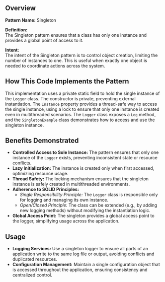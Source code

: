 ## Overview

**Pattern Name:** Singleton

**Definition:**  
The Singleton pattern ensures that a class has only one instance and provides a global point of access to it.

**Intent:**  
The intent of the Singleton pattern is to control object creation, limiting the number of instances to one. This is useful when exactly one object is needed to coordinate actions across the system.

## How This Code Implements the Pattern

This implementation uses a private static field to hold the single instance of the `Logger` class. The constructor is private, preventing external instantiation. The `Instance` property provides a thread-safe way to access the single instance, using a lock to ensure that only one instance is created even in multithreaded scenarios. The `Logger` class exposes a `Log` method, and the `SingletonExample` class demonstrates how to access and use the singleton instance.

## Benefits Demonstrated

- **Controlled Access to Sole Instance:** The pattern ensures that only one instance of the `Logger` exists, preventing inconsistent state or resource conflicts.
- **Lazy Initialization:** The instance is created only when first accessed, optimizing resource usage.
- **Thread Safety:** The locking mechanism ensures that the singleton instance is safely created in multithreaded environments.
- **Adherence to SOLID Principles:**  
  - *Single Responsibility Principle:* The `Logger` class is responsible only for logging and managing its own instance.
  - *Open/Closed Principle:* The class can be extended (e.g., by adding new logging methods) without modifying the instantiation logic.
- **Global Access Point:** The singleton provides a global access point to the logger, simplifying usage across the application.

## Usage

- **Logging Services:** Use a singleton logger to ensure all parts of an application write to the same log file or output, avoiding conflicts and duplicated resources.
- **Configuration Management:** Maintain a single configuration object that is accessed throughout the application, ensuring consistency and centralized control.
